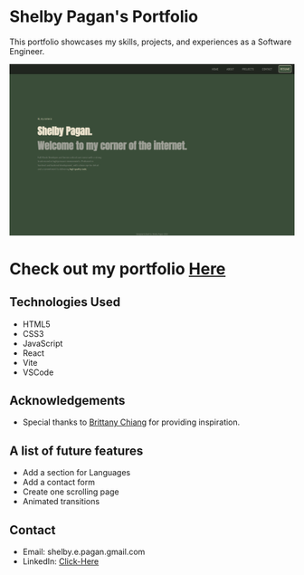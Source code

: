 # Shelby Pagan's Portfolio

This portfolio showcases my skills, projects, and experiences as a Software Engineer.

![Screenshot](/public/images/portfolioscreenshot.png)

# Check out my portfolio [Here](https://shelbypagan.netlify.app/)

## Technologies Used
- HTML5
- CSS3
- JavaScript
- React
- Vite
- VSCode

## Acknowledgements
- Special thanks to [Brittany Chiang](https://github.com/bchiang7) for providing inspiration.

## A list of future features
- Add a section for Languages
- Add a contact form
- Create one scrolling page
- Animated transitions


## Contact

- Email: shelby.e.pagan.gmail.com
- LinkedIn: [Click-Here](https://www.linkedin.com/in/shelbypagan/)
